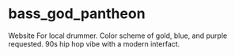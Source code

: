 # bass_god_pantheon

Website For local drummer. Color scheme of gold, blue, and purple requested. 90s hip hop vibe with a modern interfact. 

